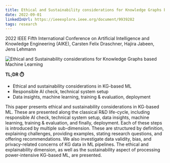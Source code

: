 ```yaml
---
title: Ethical and Sustainability considerations for Knowledge Graphs based Machine Learning
date: 2022-09-01
linkedInUrl: https://ieeexplore.ieee.org/document/9939282
tags: research
---
```


2022 IEEE Fifth International Conference on Artificial Intelligence and Knowledge Engineering (AIKE), Carsten Felix Draschner, Hajira Jabeen, Jens Lehmann

![Ethical and Sustainability considerations for Knowledge Graphs based Machine Learning](/img/research_images/kg_ethics.png)

**TL;DR ⏱️**
- Ethical and sustainability considerations in KG-based ML
- Responsible AI check, technical system setup
- Data insights, machine learning, training & evaluation, deployment

<!-- excerpt -->

This paper presents ethical and sustainability considerations in KG-based ML. These are presented along the classical R&D life-cycle, including responsible AI check, technical system setup, data insights, machine learning, training & evaluation, and finally, deployment. Each of these steps is introduced by multiple sub-dimension. These are structured by definition, explaining challenges, providing examples, stating research questions, and offering recommendations. We also investigate data validity, bias, and privacy-related concerns of KG data in ML pipelines. The ethical and explainability dimension, as well as the sustainability aspect of processing power-intensive KG-based ML, are presented.
